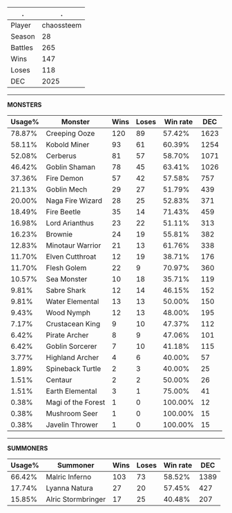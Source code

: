 .|.
|-|-
Player|chaossteem
Season|28
Battles|265
Wins|147
Loses|118
DEC|2025

---
**MONSTERS**

Usage%|Monster|Wins|Loses|Win rate|DEC|
-|-|-|-|-|-|
78.87%|Creeping Ooze|120|89|57.42%|1623|
58.11%|Kobold Miner|93|61|60.39%|1254|
52.08%|Cerberus|81|57|58.70%|1071|
46.42%|Goblin Shaman|78|45|63.41%|1026|
37.36%|Fire Demon|57|42|57.58%|757|
21.13%|Goblin Mech|29|27|51.79%|439|
20.00%|Naga Fire Wizard|28|25|52.83%|371|
18.49%|Fire Beetle|35|14|71.43%|459|
16.98%|Lord Arianthus|23|22|51.11%|313|
16.23%|Brownie|24|19|55.81%|382|
12.83%|Minotaur Warrior|21|13|61.76%|338|
11.70%|Elven Cutthroat|12|19|38.71%|176|
11.70%|Flesh Golem|22|9|70.97%|360|
10.57%|Sea Monster|10|18|35.71%|119|
9.81%|Sabre Shark|12|14|46.15%|152|
9.81%|Water Elemental|13|13|50.00%|150|
9.43%|Wood Nymph|12|13|48.00%|195|
7.17%|Crustacean King|9|10|47.37%|112|
6.42%|Pirate Archer|8|9|47.06%|101|
6.42%|Goblin Sorcerer|7|10|41.18%|115|
3.77%|Highland Archer|4|6|40.00%|57|
1.89%|Spineback Turtle|2|3|40.00%|25|
1.51%|Centaur|2|2|50.00%|26|
1.51%|Earth Elemental|3|1|75.00%|41|
0.38%|Magi of the Forest|1|0|100.00%|12|
0.38%|Mushroom Seer|1|0|100.00%|15|
0.38%|Javelin Thrower|1|0|100.00%|15|

---
**SUMMONERS**

Usage%|Summoner|Wins|Loses|Win rate|DEC|
-|-|-|-|-|-|
66.42%|Malric Inferno|103|73|58.52%|1389|
17.74%|Lyanna Natura|27|20|57.45%|427|
15.85%|Alric Stormbringer|17|25|40.48%|207|
